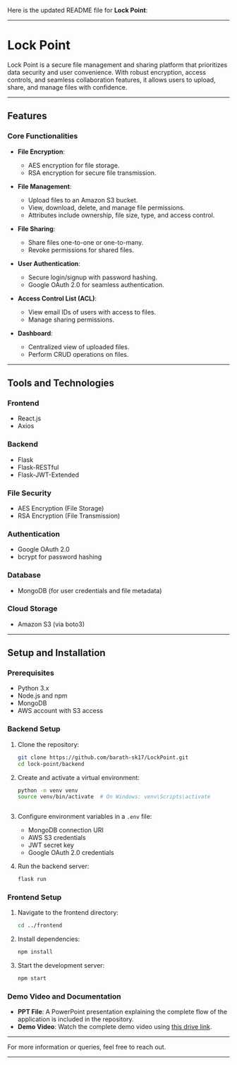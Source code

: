 Here is the updated README file for **Lock Point**:

---

# **Lock Point**  

Lock Point is a secure file management and sharing platform that prioritizes data security and user convenience. With robust encryption, access controls, and seamless collaboration features, it allows users to upload, share, and manage files with confidence.  

---

## **Features**  

### **Core Functionalities**  
- **File Encryption**:  
  - AES encryption for file storage.  
  - RSA encryption for secure file transmission.  

- **File Management**:  
  - Upload files to an Amazon S3 bucket.  
  - View, download, delete, and manage file permissions.  
  - Attributes include ownership, file size, type, and access control.  

- **File Sharing**:  
  - Share files one-to-one or one-to-many.  
  - Revoke permissions for shared files.  

- **User Authentication**:  
  - Secure login/signup with password hashing.  
  - Google OAuth 2.0 for seamless authentication.  

- **Access Control List (ACL)**:  
  - View email IDs of users with access to files.  
  - Manage sharing permissions.  

- **Dashboard**:  
  - Centralized view of uploaded files.  
  - Perform CRUD operations on files.  

---

## **Tools and Technologies**  

### **Frontend**  
- React.js  
- Axios  

### **Backend**  
- Flask  
- Flask-RESTful  
- Flask-JWT-Extended  

### **File Security**  
- AES Encryption (File Storage)  
- RSA Encryption (File Transmission)  

### **Authentication**  
- Google OAuth 2.0  
- bcrypt for password hashing  

### **Database**  
- MongoDB (for user credentials and file metadata)  

### **Cloud Storage**  
- Amazon S3 (via boto3)  

---

## **Setup and Installation**  

### **Prerequisites**  
- Python 3.x  
- Node.js and npm  
- MongoDB  
- AWS account with S3 access  

### **Backend Setup**  
1. Clone the repository:  
   ```bash
   git clone https://github.com/barath-sk17/LockPoint.git
   cd lock-point/backend
   ```  
2. Create and activate a virtual environment:  
   ```bash
   python -m venv venv  
   source venv/bin/activate  # On Windows: venv\Scripts\activate  
   ```  
   ```  
3. Configure environment variables in a `.env` file:  
   - MongoDB connection URI  
   - AWS S3 credentials  
   - JWT secret key  
   - Google OAuth 2.0 credentials  

4. Run the backend server:  
   ```bash
   flask run  
   ```  

### **Frontend Setup**  
1. Navigate to the frontend directory:  
   ```bash
   cd ../frontend  
   ```  
2. Install dependencies:  
   ```bash
   npm install  
   ```  
3. Start the development server:  
   ```bash
   npm start  
   ```  

### **Demo Video and Documentation**  
- **PPT File**: A PowerPoint presentation explaining the complete flow of the application is included in the repository.  
- **Demo Video**: Watch the complete demo video using [this drive link](https://drive.google.com/drive/folders/1DYnOLxe5_QiluganJjcHr8iprII0juCN?usp=drive_link).  

---  

For more information or queries, feel free to reach out.  

---
